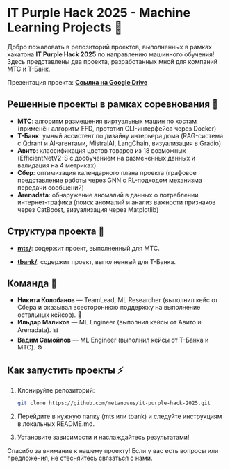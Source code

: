 # IT Purple Hack 2025 - Machine Learning Projects 🚀

Добро пожаловать в репозиторий проектов, выполненных в рамках хакатона **IT Purple Hack 2025** по направлению машинного обучения! Здесь представлены два проекта, разработанных мной для компаний МТС и Т-Банк.

Презентация проекта: **[Ссылка на Google Drive](https://drive.google.com/file/d/1fX00qRqVTEkgnnVRCC1AgKxToynjb7yl/view?usp=drivesdk)** 

## Решенные проекты в рамках соревнования 💼

* **МТС**: алгоритм размещения виртуальных машин по хостам (применён алгоритм FFD, прототип CLI-интерфейса через Docker)
* **Т-Банк**: умный ассистент по дизайну интерьера дома (RAG-система с Qdrant и AI-агентами, MistralAI, LangChain, визуализация в Gradio)
* **Авито**: классификация цветов товаров из 18 возможных (EfficientNetV2-S с дообучением на размеченных данных и валидация на 4 метриках)
* **Сбер**: оптимизация календарного плана проекта (графовое представление работы через GNN с RL-подходом механизма передачи сообщений)
* **Arenadata**: обнаружение аномалий в данных о потреблении интернет-трафика (поиск аномалий и анализ важности признаков через CatBoost, визуализация через Matplotlib)

## Структура проекта 📂

- **[mts/](https://github.com/metanovus/it-purple-hack-2025/tree/main/mts)**: содержит проект, выполненный для МТС.

- **[tbank/](https://github.com/metanovus/it-purple-hack-2025/tree/main/tbank)**: содержит проект, выполненный для Т-Банка.

## Команда 👥

- **Никита Колобанов** — TeamLead, ML Researcher (выполнил кейс от Сбера и оказывал всестороннюю поддержку на выполнение остальных кейсов). 🧠  
- **Ильдар Маликов** — ML Engineer (выполнил кейсы от Авито и Arenadata). 📊  
- **Вадим Самойлов** — ML Engineer (выполнил кейсы от Т-Банка и МТС). ⚙️  

## Как запустить проекты ⚡

1. Клонируйте репозиторий:  
   ```bash
   git clone https://github.com/metanovus/it-purple-hack-2025.git
   ```
   
2. Перейдите в нужную папку (mts или tbank) и следуйте инструкциям в локальных README.md.
3. Установите зависимости и наслаждайтесь результатами!

Спасибо за внимание к нашему проекту! Если у вас есть вопросы или предложения, не стесняйтесь связаться с нами.

